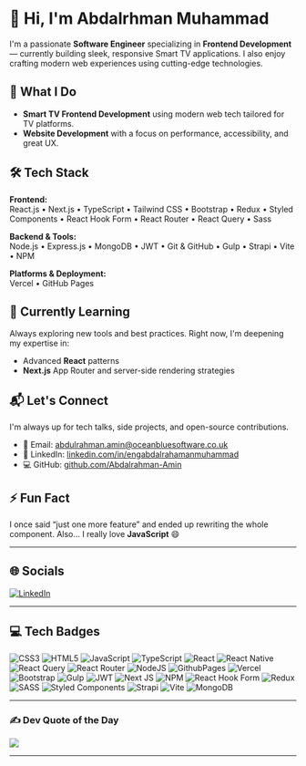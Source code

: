 # 👋 Hi, I'm Abdalrhman Muhammad

I'm a passionate **Software Engineer** specializing in **Frontend Development** — currently building sleek, responsive Smart TV applications. I also enjoy crafting modern web experiences using cutting-edge technologies.

## 💼 What I Do

- **Smart TV Frontend Development** using modern web tech tailored for TV platforms.
- **Website Development** with a focus on performance, accessibility, and great UX.

## 🛠️ Tech Stack

**Frontend:**  
React.js • Next.js • TypeScript • Tailwind CSS • Bootstrap • Redux • Styled Components • React Hook Form • React Router • React Query • Sass

**Backend & Tools:**  
Node.js • Express.js • MongoDB • JWT • Git & GitHub • Gulp • Strapi • Vite • NPM

**Platforms & Deployment:**  
Vercel • GitHub Pages

## 🌱 Currently Learning

Always exploring new tools and best practices. Right now, I'm deepening my expertise in:
- Advanced **React** patterns
- **Next.js** App Router and server-side rendering strategies

## 📬 Let's Connect

I'm always up for tech talks, side projects, and open-source contributions.

- 📧 Email: [abdulrahman.amin@oceanbluesoftware.co.uk](mailto:abdulrahman.amin@oceanbluesoftware.co.uk)  
- 💼 LinkedIn: [linkedin.com/in/engabdalrahamanmuhammad](https://linkedin.com/in/engabdalrahamanmuhammad)  
- 💻 GitHub: [github.com/Abdalrahman-Amin](https://github.com/Abdalrahman-Amin)

## ⚡ Fun Fact

I once said “just one more feature” and ended up rewriting the whole component. Also… I really love **JavaScript** 😄

---

## 🌐 Socials

[![LinkedIn](https://img.shields.io/badge/LinkedIn-%230077B5.svg?logo=linkedin&logoColor=white)](https://linkedin.com/in/engabdalrahamanmuhammad)

---

## 💻 Tech Badges

![CSS3](https://img.shields.io/badge/css3-%231572B6.svg?style=for-the-badge&logo=css3&logoColor=white)
![HTML5](https://img.shields.io/badge/html5-%23E34F26.svg?style=for-the-badge&logo=html5&logoColor=white)
![JavaScript](https://img.shields.io/badge/javascript-%23323330.svg?style=for-the-badge&logo=javascript&logoColor=%23F7DF1E)
![TypeScript](https://img.shields.io/badge/typescript-%23007ACC.svg?style=for-the-badge&logo=typescript&logoColor=white)
![React](https://img.shields.io/badge/react-%2320232a.svg?style=for-the-badge&logo=react&logoColor=%2361DAFB)
![React Native](https://img.shields.io/badge/react_native-%2320232a.svg?style=for-the-badge&logo=react&logoColor=%2361DAFB)
![React Query](https://img.shields.io/badge/-React%20Query-FF4154?style=for-the-badge&logo=react%20query&logoColor=white)
![React Router](https://img.shields.io/badge/React_Router-CA4245?style=for-the-badge&logo=react-router&logoColor=white)
![NodeJS](https://img.shields.io/badge/node.js-6DA55F?style=for-the-badge&logo=node.js&logoColor=white)
![GithubPages](https://img.shields.io/badge/github%20pages-121013?style=for-the-badge&logo=github&logoColor=white)
![Vercel](https://img.shields.io/badge/vercel-%23000000.svg?style=for-the-badge&logo=vercel&logoColor=white)
![Bootstrap](https://img.shields.io/badge/bootstrap-%238511FA.svg?style=for-the-badge&logo=bootstrap&logoColor=white)
![Gulp](https://img.shields.io/badge/GULP-%23CF4647.svg?style=for-the-badge&logo=gulp&logoColor=white)
![JWT](https://img.shields.io/badge/JWT-black?style=for-the-badge&logo=JSON%20web%20tokens)
![Next JS](https://img.shields.io/badge/Next-black?style=for-the-badge&logo=next.js&logoColor=white)
![NPM](https://img.shields.io/badge/NPM-%23CB3837.svg?style=for-the-badge&logo=npm&logoColor=white)
![React Hook Form](https://img.shields.io/badge/React%20Hook%20Form-%23EC5990.svg?style=for-the-badge&logo=reacthookform&logoColor=white)
![Redux](https://img.shields.io/badge/redux-%23593d88.svg?style=for-the-badge&logo=redux&logoColor=white)
![SASS](https://img.shields.io/badge/SASS-hotpink.svg?style=for-the-badge&logo=SASS&logoColor=white)
![Styled Components](https://img.shields.io/badge/styled--components-DB7093?style=for-the-badge&logo=styled-components&logoColor=white)
![Strapi](https://img.shields.io/badge/strapi-%232E7EEA.svg?style=for-the-badge&logo=strapi&logoColor=white)
![Vite](https://img.shields.io/badge/vite-%23646CFF.svg?style=for-the-badge&logo=vite&logoColor=white)
![MongoDB](https://img.shields.io/badge/MongoDB-%234ea94b.svg?style=for-the-badge&logo=mongodb&logoColor=white)

---

### ✍️ Dev Quote of the Day

![](https://quotes-github-readme.vercel.app/api?type=horizontal&theme=merko)

---

<!-- Proudly crafted with GPRM ( https://gprm.itsvg.in ) -->
